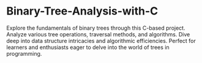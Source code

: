 # Binary-Tree-Analysis-with-C
Explore the fundamentals of binary trees through this C-based project. Analyze various tree operations, traversal methods, and algorithms. Dive deep into data structure intricacies and algorithmic efficiencies. Perfect for learners and enthusiasts eager to delve into the world of trees in programming.
